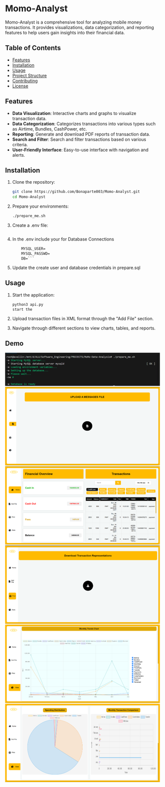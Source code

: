 # Momo-Analyst

Momo-Analyst is a comprehensive tool for analyzing mobile money transactions. It provides visualizations, data categorization, and reporting features to help users gain insights into their financial data.

## Table of Contents

- [Features](#features)
- [Installation](#installation)
- [Usage](#usage)
- [Project Structure](#project-structure)
- [Contributing](#contributing)
- [License](#license)

## Features

- **Data Visualization**: Interactive charts and graphs to visualize transaction data.
- **Data Categorization**: Categorizes transactions into various types such as Airtime, Bundles, CashPower, etc.
- **Reporting**: Generate and download PDF reports of transaction data.
- **Search and Filter**: Search and filter transactions based on various criteria.
- **User-Friendly Interface**: Easy-to-use interface with navigation and alerts.

## Installation

1. Clone the repository:
    ```sh
    git clone https://github.com/Bonaparte003/Momo-Analyst.git
    cd Momo-Analyst
    ```

2. Prepare your environments:
    ```sh
    ./prepare_me.sh
    ```

3. Create a .env file:
    ``` touch .env
    ```

4. In the .env include your for Database Connections
    ``` MYSQL_HOST=
        MYSQL_USER=
        MYSQL_PASSWD=
        DB=```
5. Update the create user and database credentials in prepare.sql



## Usage

1. Start the application:
    ```
    python3 api.py
    start the 
    ```

2. Upload transaction files in XML format through the "Add File" section.

3. Navigate through different sections to view charts, tables, and reports.

## Demo
![Alt text](/images/1.png)
![Alt text](/images/2.png)
![Alt text](/images/3.png)
![Alt text](/images/4.png)
![Alt text](/images/5.png)
![Alt text](/images/6.png)